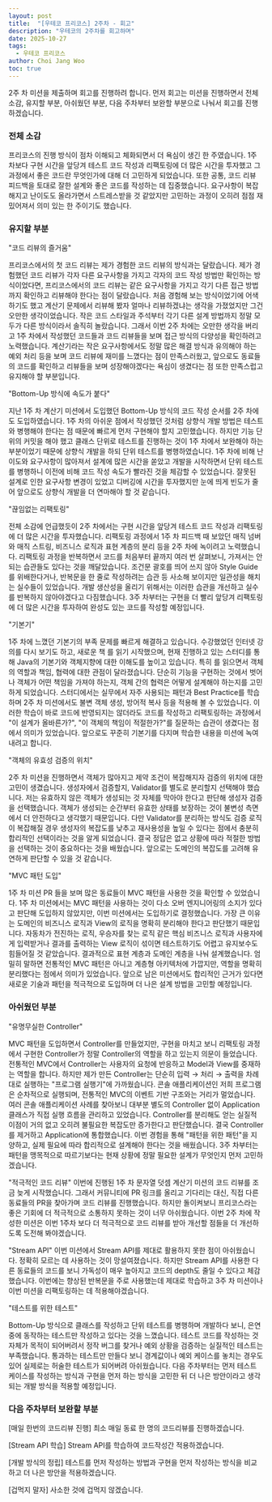 ```yaml
---
layout: post
title:  "[우테코 프리코스] 2주차 - 회고"
description: "우테코의 2주차를 회고하며"
date: 2025-10-27
tags:
  - 우테코 프리코스
author: Choi Jang Woo
toc: true
---
```


2주 차 미션을 제출하며 회고를 진행하려 합니다. 먼저 회고는 미션을 진행하면서 전체 소감, 유지할 부분, 아쉬웠던 부분, 다음 주차부터 보완할 부분으로 나눠서 회고를 진행하겠습니다. 

### 전체 소감
프리코스의 진행 방식이 점차 이해되고 체화되면서 더 욕심이 생긴 한 주였습니다. 1주 차보다 구현 시간을 앞당겨 테스트 코드 작성과 리팩토링에 더 많은 시간을 투자했고 그 과정에서 좋은 코드란 무엇인가에 대해 더 고민하게 되었습니다. 또한 공통, 코드 리뷰 피드백을 토대로 잘한 설계와 좋은 코드를 작성하는 데 집중했습니다. 요구사항이 복잡해지고 난이도도 올라가면서 스트레스받을 것 같았지만 고민하는 과정이 오히려 점점 재밌어져서 의미 있는 한 주이기도 했습니다.

### 유지할 부분

"코드 리뷰의 즐거움"

프리코스에서의 첫 코드 리뷰는 제가 경험한 코드 리뷰의 방식과는 달랐습니다. 제가 경험했던 코드 리뷰가 각자 다른 요구사항을 가지고 각자의 코드 작성 방법만 확인하는 방식이었다면, 프리코스에서의 코드 리뷰는 같은 요구사항을 가지고 각기 다른 접근 방법까지 확인하고 리뷰해야 한다는 점이 달랐습니다. 처음 경험해 보는 방식이었기에 어색하기도 했고 계산기 문제에서 리뷰해 봤자 얼마나 리뷰하겠냐는 생각을 가졌었지만 그건 오만한 생각이었습니다. 작은 코드 스타일과 주석부터 각기 다른 설계 방법까지 정말 모두가 다른 방식이라서 솔직히 놀랐습니다. 그래서 이번 2주 차에는 오만한 생각을 버리고 1주 차에서 작성했던 코드들과 코드 리뷰들을 보며 접근 방식의 다양성을 확인하려고 노력했습니다. 계산기라는 작은 요구사항에서도 정말 많은 해결 방식과 유의해야 하는 예외 처리 등을 보며 코드 리뷰에 재미를 느꼈다는 점이 만족스러웠고, 앞으로도 동료들의 코드를 확인하고 리뷰들을 보며 성장해야겠다는 욕심이 생겼다는 점 또한 만족스럽고 유지해야 할 부분입니다.

"Bottom-Up 방식에 속도가 붙다"

지난 1주 차 계산기 미션에서 도입했던 Bottom-Up 방식의 코드 작성 순서를 2주 차에도 도입하였습니다. 1주 차의 아쉬운 점에서 작성했던 것처럼 상향식 개발 방법은 테스트와 병행해야 한다는 점 때문에 빠르게 먼저 구현해야 할지 고민했습니다. 하지만 기능 단위의 커밋을 해야 했고 클래스 단위로 테스트를 진행하는 것이 1주 차에서 보완해야 하는 부분이었기 때문에 상향식 개발을 하되 단위 테스트를 병행하였습니다. 1주 차에 비해 난이도와 요구사항이 많아져서 설계에 많은 시간을 쏟았고 개발을 시작하면서 단위 테스트를 병행하니 이전에 비해 코드 작성 속도가 빨라진 것을 체감할 수 있었습니다. 잘못된 설계로 인한 요구사항 변경이 있었고 디버깅에 시간을 투자했지만 눈에 띄게 빈도가 줄어 앞으로도 상향식 개발을 더 연마해야 할 것 같습니다.

"끊임없는 리팩토링" 

전체 소감에 언급했듯이 2주 차에서는 구현 시간을 앞당겨 테스트 코드 작성과 리팩토링에 더 많은 시간을 투자했습니다. 리팩토링 과정에서 1주 차 피드백 때 보았던 매직 넘버와 매직 스트링, 비즈니스 로직과 표현 계층의 분리 등을 2주 차에 녹이려고 노력했습니다. 리팩토링 과정을 반복하면서 코드를 처음부터 끝까지 여러 번 살펴보니, 가져서는 안 되는 습관들도 있다는 것을 깨달았습니다. 조건문 괄호를 띄어 쓰지 않아 Style Guide를 위배한다거나, 반복문을 한 줄로 작성하려는 습관 등 사소해 보이지만 일관성을 해치는 실수들이 있었습니다. 개발 생산성을 올리기 위해서는 이러한 습관을 개선하고 실수를 반복하지 않아야겠다고 다짐했습니다. 3주 차부터는 구현을 더 빨리 앞당겨 리팩토링에 더 많은 시간을 투자하여 완성도 있는 코드를 작성할 예정입니다.

"기본기"

1주 차에 느꼈던 기본기의 부족 문제를 빠르게 해결하고 있습니다. 수강했었던 인터넷 강의를 다시 보기도 하고, 새로운 책 를 읽기 시작했으며, 현재 진행하고 있는  스터디를 통해 Java의 기본기와 객체지향에 대한 이해도를 높이고 있습니다. 특히 를 읽으면서 객체의 역할과 책임, 협력에 대한 관점이 달라졌습니다. 단순히 기능을 구현하는 것에서 벗어나 객체가 어떤 책임을 가져야 하는지, 객체 간의 협력은 어떻게 설계해야 하는지를 고민하게 되었습니다.  스터디에서는 실무에서 자주 사용되는 패턴과 Best Practice를 학습하며 2주 차 미션에서도 불변 객체 생성, 방어적 복사 등을 적용해 볼 수 있었습니다. 이러한 학습이 바로 코드에 반영되지는 않더라도 코드를 작성하고 리팩토링하는 과정에서 "이 설계가 올바른가?", "이 객체의 책임이 적절한가?"를 질문하는 습관이 생겼다는 점에서 의미가 있었습니다. 앞으로도 꾸준히 기본기를 다지며 학습한 내용을 미션에 녹여내려고 합니다.

"객체의 유효성 검증의 위치"

2주 차 미션을 진행하면서 객체가 많아지고 제약 조건이 복잡해지자 검증의 위치에 대한 고민이 생겼습니다. 생성자에서 검증할지, Validator를 별도로 분리할지 선택해야 했습니다. 저는 유효하지 않은 객체가 생성되는 것 자체를 막아야 한다고 판단해 생성자 검증을 선택했습니다. 객체가 생성되는 순간부터 유효한 상태를 보장하는 것이 불변성 측면에서 더 안전하다고 생각했기 때문입니다. 다만 Validator를 분리하는 방식도 검증 로직이 복잡해질 경우 생성자의 복잡도를 낮추고 재사용성을 높일 수 있다는 점에서 충분히 합리적인 선택이라는 것을 알게 되었습니다. 결국 정답은 없고 상황에 따라 적절한 방법을 선택하는 것이 중요하다는 것을 배웠습니다. 앞으로는 도메인의 복잡도를 고려해 유연하게 판단할 수 있을 것 같습니다.

"MVC 패턴 도입"

1주 차 미션 PR 들을 보며 많은 동료들이 MVC 패턴을 사용한 것을 확인할 수 있었습니다. 1주 차 미션에서는 MVC 패턴을 사용하는 것이 다소 오버 엔지니어링의 소지가 있다고 판단해 도입하지 않았지만, 이번 미션에서는 도입하기로 결정했습니다. 가장 큰 이유는 도메인의 비즈니스 로직과 View의 로직을 명확히 분리해야 한다고 판단했기 때문입니다. 자동차가 전진하는 로직, 우승자를 찾는 로직 같은 핵심 비즈니스 로직과 사용자에게 입력받거나 결과를 출력하는 View 로직이 섞이면 테스트하기도 어렵고 유지보수도 힘들어질 것 같았습니다. 결과적으로 표현 계층과 도메인 계층을 나눠 설계했습니다. 엄밀히 말하면 전통적인 MVC 패턴은 아니고 계층형 아키텍처에 가깝지만, 역할을 명확히 분리했다는 점에서 의미가 있었습니다. 앞으로 남은 미션에서도 합리적인 근거가 있다면 새로운 기술과 패턴을 적극적으로 도입하며 더 나은 설계 방법을 고민할 예정입니다.

### 아쉬웠던 부분

"유명무실한 Controller"

MVC 패턴을 도입하면서 Controller를 만들었지만, 구현을 마치고 보니 리팩토링 과정에서 구현한 Controller가 정말 Controller의 역할을 하고 있는지 의문이 들었습니다. 전통적인 MVC에서 Controller는 사용자의 요청에 반응하고 Model과 View를 중재하는 역할을 합니다. 하지만 제가 만든 Controller는 단순히 입력 → 처리 → 출력을 차례대로 실행하는 "프로그램 실행기"에 가까웠습니다. 콘솔 애플리케이션인 저희 프로그램은 순차적으로 실행되며, 전통적인 MVC의 이벤트 기반 구조와는 거리가 멀었습니다. 여러 콘솔 애플리케이션 사례를 찾아보니 대부분 별도의 Controller 없이 Application 클래스가 직접 실행 흐름을 관리하고 있었습니다. Controller를 분리해도 얻는 실질적 이점이 거의 없고 오히려 불필요한 복잡도만 증가한다고 판단했습니다. 결국 Controller를 제거하고 Application에 통합했습니다. 이번 경험을 통해 "패턴을 위한 패턴"을 지양하고, 실제 필요에 따라 합리적으로 설계해야 한다는 것을 배웠습니다. 3주 차부터는 패턴을 맹목적으로 따르기보다는 현재 상황에 정말 필요한 설계가 무엇인지 먼저 고민하겠습니다.

"적극적인 코드 리뷰"
이번에 진행된 1주 차 문자열 덧셈 계산기 미션의 코드 리뷰를 조금 늦게 시작했습니다. 그래서 커뮤니티에 PR 링크를 올리고 기다리는 대신, 직접 다른 동료들의 PR을 찾아가며 코드 리뷰를 진행했습니다. 하지만 돌이켜보니 프리코스라는 좋은 기회에 더 적극적으로 소통하지 못하는 것이 너무 아쉬웠습니다. 이번 2주 차에 작성한 미션은 이번 1주차 보다 더 적극적으로 코드 리뷰를 받아 개선할 점들을 더 개선하도록 도전해 봐야겠습니다.

"Stream API"
이번 미션에서 Stream API를 제대로 활용하지 못한 점이 아쉬웠습니다. 정확히 모르는 데 사용하는 것이 망설여졌습니다. 하지만 
Stream API를 사용한 다른 동료들의 코드를 보니 가독성이 매우 높아지고 코드의 depth도 줄일 수 있다고 체감했습니다. 이번에는 향상된 반복문을 주로 사용했는데 제대로 학습하고 3주 차 미션이나 이번 미션을 리팩토링하는 데 적용해야겠습니다.

"테스트를 위한 테스트" 

Bottom-Up 방식으로 클래스를 작성하고 단위 테스트를 병행하며 개발하다 보니, 은연중에 동작하는 테스트만 작성하고 있다는 것을 느꼈습니다. 테스트 코드를 작성하는 것 자체가 목적이 되어버려서 정작 버그를 찾거나 예외 상황을 검증하는 실질적인 테스트는 부족했습니다. 통과하는 테스트만 만들다 보니 경계값이나 예외 케이스를 놓치는 경우도 있어 실제로는 허술한 테스트가 되어버려 아쉬웠습니다. 다음 주차부터는 먼저 테스트 케이스를 작성하는 방식과 구현을 먼저 하는 방식을 고민한 뒤 더 나은 방안이라고 생각되는 개발 방식을 적용할 예정입니다. 

### 다음 주차부터 보완할 부분
[매일 한번의 코드리뷰 진행] 
최소 매일 동료 한 명의 코드리뷰를 진행하겠습니다.

[Stream API 학습]
Stream API를 학습하여 코드작성간 적용하겠습니다.

[개발 방식의 정립]
테스트를 먼저 작성하는 방법과 구현을 먼저 작성하는 방식을 비교하고 더 나은 방안을 적용하겠습니다.

[겁먹지 말자]
사소한 것에 겁먹지 않겠습니다. 

